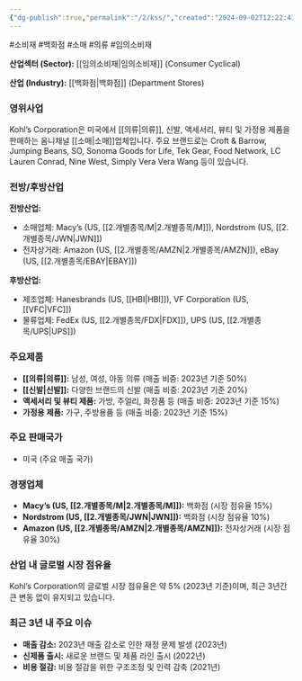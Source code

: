 ```yaml
---
{"dg-publish":true,"permalink":"/2/kss/","created":"2024-09-02T12:22:41.345+09:00","updated":"2025-07-29T21:37:04.818+09:00"}
---
```


#소비재 #백화점 #소매 #의류  #임의소비재 


**산업섹터 (Sector):** [[임의소비재\|임의소비재]] (Consumer Cyclical)  

**산업 (Industry):** [[백화점\|백화점]] (Department Stores)

### 영위사업

Kohl’s Corporation은 미국에서 [[의류\|의류]], 신발, 액세서리, 뷰티 및 가정용 제품을 판매하는 옴니채널 [[소매\|소매]]업체입니다. 주요 브랜드로는 Croft & Barrow, Jumping Beans, SO, Sonoma Goods for Life, Tek Gear, Food Network, LC Lauren Conrad, Nine West, Simply Vera Vera Wang 등이 있습니다.

### 전방/후방산업

**전방산업:**

- 소매업체: Macy’s (US, [[2.개별종목/M\|2.개별종목/M]]), Nordstrom (US, [[2.개별종목/JWN\|JWN]])
- 전자상거래: Amazon (US, [[2.개별종목/AMZN\|2.개별종목/AMZN]]), eBay (US, [[2.개별종목/EBAY\|EBAY]])

**후방산업:**

- 제조업체: Hanesbrands (US, [[HBI\|HBI]]), VF Corporation (US, [[VFC\|VFC]])
- 물류업체: FedEx (US, [[2.개별종목/FDX\|FDX]]), UPS (US, [[2.개별종목/UPS\|UPS]])

### 주요제품

- **[[의류\|의류]]:** 남성, 여성, 아동 의류 (매출 비중: 2023년 기준 50%)
- **[[신발\|신발]]:** 다양한 브랜드의 신발 (매출 비중: 2023년 기준 20%)
- **액세서리 및 뷰티 제품:** 가방, 주얼리, 화장품 등 (매출 비중: 2023년 기준 15%)
- **가정용 제품:** 가구, 주방용품 등 (매출 비중: 2023년 기준 15%)

### 주요 판매국가

- 미국 (주요 매출 국가)

### 경쟁업체

- **Macy’s (US, [[2.개별종목/M\|2.개별종목/M]]):** 백화점 (시장 점유율 15%)
- **Nordstrom (US, [[2.개별종목/JWN\|JWN]]):** 백화점 (시장 점유율 10%)
- **Amazon (US, [[2.개별종목/AMZN\|2.개별종목/AMZN]]):** 전자상거래 (시장 점유율 30%)

### 산업 내 글로벌 시장 점유율

Kohl’s Corporation의 글로벌 시장 점유율은 약 5% (2023년 기준)이며, 최근 3년간 큰 변동 없이 유지되고 있습니다.

### 최근 3년 내 주요 이슈

- **매출 감소:** 2023년 매출 감소로 인한 재정 문제 발생 (2023년)
- **신제품 출시:** 새로운 브랜드 및 제품 라인 출시 (2022년)
- **비용 절감:** 비용 절감을 위한 구조조정 및 인력 감축 (2021년)